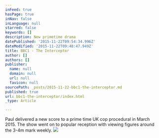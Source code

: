 ```yaml
---
inFeed: true
hasPage: true
inNav: false
inLanguage: null
starred: false
keywords: []
description: New primetime drama
datePublished: '2015-11-22T09:54:34.996Z'
dateModified: '2015-11-22T09:48:47.949Z'
title: BBC1 - The Interceptor
author: []
authors: []
publisher:
  name: null
  domain: null
  url: null
  favicon: null
sourcePath: _posts/2015-11-22-bbc1-the-interceptor.md
published: true
url: bbc1-the-interceptor/index.html
_type: Article

---
```

Paul delivered a new score to a prime time UK cop procedural in March 2015\. The show went on to popular reception with viewing figures around the 3-4m mark weekly. ![](https://the-grid-user-content.s3-us-west-2.amazonaws.com/b0328cc8-88fa-472b-99d2-17123490f465.jpg)